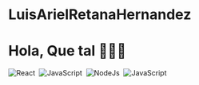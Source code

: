 # LuisArielRetanaHernandez
# Hola, Que tal 👋🏽😜

![React](https://img.shields.io/badge/-React-05122A?style=flat&logo=react)&nbsp;
![JavaScript](https://img.shields.io/badge/-JavaScript-05122A?style=flat&logo=javascript)&nbsp;
![NodeJs](https://img.shields.io/badge/-NodeJs-05122A?style=flat&logo=nodejs)&nbsp;
![JavaScript](https://img.shields.io/badge/-JavaScript-05122A?style=flat&logo=javascript)&nbsp;
